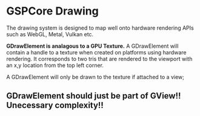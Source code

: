 # GSPCore Drawing

The drawing system is designed to map well onto hardware rendering APIs such as WebGL, Metal, Vulkan etc.

**GDrawElement is analagous to a GPU Texture.** A GDrawElement will contain a handle to a texture when created on platforms using hardware rendering. It corresponds to two tris that are rendered to the viewport with an x,y location from the top left corner.

A GDrawElement will only be drawn to the texture if attached to a view;

## GDrawElement should just be part of GView!! Unecessary complexity!!

